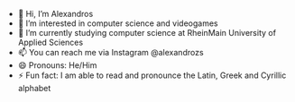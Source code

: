 - 👋 Hi, I’m Alexandros
- 👀 I’m interested in computer science and videogames
- 🌱 I’m currently studying computer science at RheinMain University of Applied Sciences
- 📫 You can reach me via Instagram @alexandrozs
- 😄 Pronouns: He/Him
- ⚡ Fun fact: I am able to read and pronounce the Latin, Greek and Cyrillic alphabet

<!---
Conci1/Conci1 is a ✨ special ✨ repository because its `README.md` (this file) appears on your GitHub profile.
You can click the Preview link to take a look at your changes.
--->
